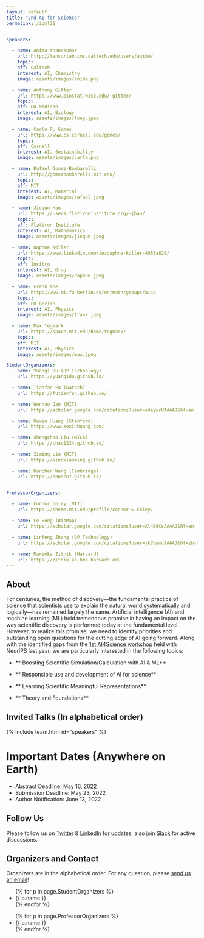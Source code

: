 ```yaml
---
layout: default
title: "2nd AI for Science"
permalink: /icml22


speakers:

  - name: Anima Anandkumar
    url: http://tensorlab.cms.caltech.edu/users/anima/
    topic: 
    aff: Caltech
    interest: AI, Chemistry
    image: assets/images/anima.png

  - name: Anthony Gitter
    url: https://www.biostat.wisc.edu/~gitter/
    topic: 
    aff: UW-Madison
    interest: AI, Biology
    image: assets/images/tony.jpeg

  - name: Carla P. Gomes
    url: https://www.cs.cornell.edu/gomes/
    topic: 
    aff: Cornell
    interest: AI, Sustainability
    image: assets/images/carla.png

  - name: Rafael Gomez-Bombarelli
    url: http://gomezbombarelli.mit.edu/
    topic: 
    aff: MIT
    interest: AI, Material
    image: assets/images/rafael.jpeg

  - name: Jiequn Han
    url: https://users.flatironinstitute.org/~jhan/
    topic: 
    aff: Flatiron Institute
    interest: AI, Mathematics
    image: assets/images/jiequn.jpeg

  - name: Daphne Koller 
    url: https://www.linkedin.com/in/daphne-koller-4053a820/
    topic:
    aff: Insitro 
    interest: AI, Drug
    image: assets/images/daphne.jpeg

  - name: Frank Noe
    url: http://www.mi.fu-berlin.de/en/math/groups/ai4s
    topic: 
    aff: FU Berlin
    interest: AI, Physics
    image: assets/images/frank.jpeg

  - name: Max Tegmark
    url: https://space.mit.edu/home/tegmark/
    topic: 
    aff: MIT
    interest: AI, Physics
    image: assets/images/max.jpeg

StudentOrganizers:
  - name: Yuanqi Du (DP Technology)
    url: https://yuanqidu.github.io/

  - name: Tianfan Fu (Gatech)
    url: https://futianfan.github.io/

  - name: Wenhao Gao (MIT)
    url: https://scholar.google.com/citations?user=s4eywrUAAAAJ&hl=en

  - name: Kexin Huang (Stanford)
    url: https://www.kexinhuang.com/

  - name: Shengchao Liu (MILA)
    url: https://chao1224.github.io/

  - name: Ziming Liu (MIT)
    url: https://kindxiaoming.github.io/

  - name: Hanchen Wang (Cambridge)
    url: https://hansen7.github.io/


ProfessorOrganizers:

  - name: Connor Coley (MIT)
    url: https://cheme.mit.edu/profile/connor-w-coley/

  - name: Le Song (BioMap)
    url: https://scholar.google.com/citations?user=Xl4E0CsAAAAJ&hl=en

  - name: Linfeng Zhang (DP Technology)
    url: https://scholar.google.com/citations?user=jk7qwmcAAAAJ&hl=zh-CN

  - name: Marinka Zitnik (Harvard)
    url: https://zitniklab.hms.harvard.edu
---
```


## About

For centuries, the method of discovery—the fundamental practice of science that scientists use to explain the natural world systematically and logically—has remained largely the same. Artificial intelligence (AI) and machine learning (ML) hold tremendous promise in having an impact on the way scientific discovery is performed today at the fundamental level. However, to realize this promise, we need to identify priorities and outstanding open questions for the cutting edge of AI going forward. Along with the identified gaps from the [1st AI4Science workshop](http://www.ai4science.net/neurips21/) held with NeurIPS last year, we are particularly interested in the following topics:

- ** Boosting Scientific Simulation/Calculation with AI & ML**

- ** Responsible use and development of AI for science**

- ** Learning Scientific Meaningful Representations**

- ** Theory and Foundations**

## Invited Talks (In alphabetical order)

{% include team.html id="speakers" %}


# Important Dates (Anywhere on Earth)

- Abstract Deadline: May 16, 2022
- Submission Deadline: May 23, 2022
- Author Notification: June 13, 2022

## Follow Us

Please follow us on [Twitter](https://twitter.com/AI_for_Science) & [LinkedIn](https://www.linkedin.com/company/ai-for-science/) for updates; also join [Slack](https://join.slack.com/t/ai4sciencecommunity/shared_invite/zt-15rtaehdi-we~H~LhzZqrQTy6RtLGtug) for active discussions.



## Organizers and Contact

Organizers are in the alphabetical order. For any question, please [send us an email](mailto:ai4sciencecommunity@gmail.com)!


<ul>
{% for p in page.StudentOrganizers %}
<li>
<a{% if p.url %} href="{{ p.url }}"{% endif %}>{{ p.name }}</a>
</li>
{% endfor %}
</ul>



<ul>
{% for p in page.ProfessorOrganizers %}
<li>
<a{% if p.url %} href="{{ p.url }}"{% endif %}>{{ p.name }}</a>
</li>
{% endfor %}
</ul>
